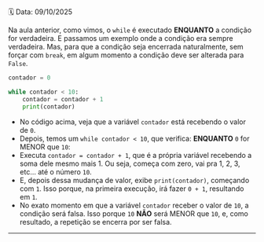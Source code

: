 🗓️ Data: 09/10/2025

Na aula anterior, como vimos, o `while` é executado **ENQUANTO** a condição for verdadeira. E passamos um exemplo onde a condição era sempre verdadeira. Mas, para que a condição seja encerrada naturalmente, sem forçar com `break`, em algum momento a condição deve ser alterada para `False`.

```python
contador = 0

while contador < 10:
	contador = contador + 1
	print(contador)
```

* No código acima, veja que a variável `contador` está recebendo o valor de `0`.
* Depois, temos um `while contador < 10`, que verifica: **ENQUANTO** `0` for MENOR que `10`:
* Executa `contador = contador + 1`, que é a própria variável recebendo a soma dele mesmo mais 1. Ou seja, começa com zero, vai pra 1, 2, 3, etc... até o número `10`.
* E, depois dessa mudança de valor, exibe `print(contador)`, começando com `1`. Isso porque, na primeira execução, irá fazer `0 + 1`, resultando em `1`.
* No exato momento em que a variável `contador` receber o valor de `10`, a condição será falsa. Isso porque `10` **NÃO** será MENOR que `10`, e, como resultado, a repetição se encerra por ser falsa.

---